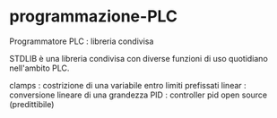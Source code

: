 # programmazione-PLC
Programmatore PLC : libreria condivisa

STDLIB è una libreria condivisa con diverse funzioni di uso quotidiano nell'ambito PLC.

clamps : costrizione di una variabile entro limiti prefissati
linear : conversione lineare di una grandezza
PID    : controller pid open source (predittibile)
